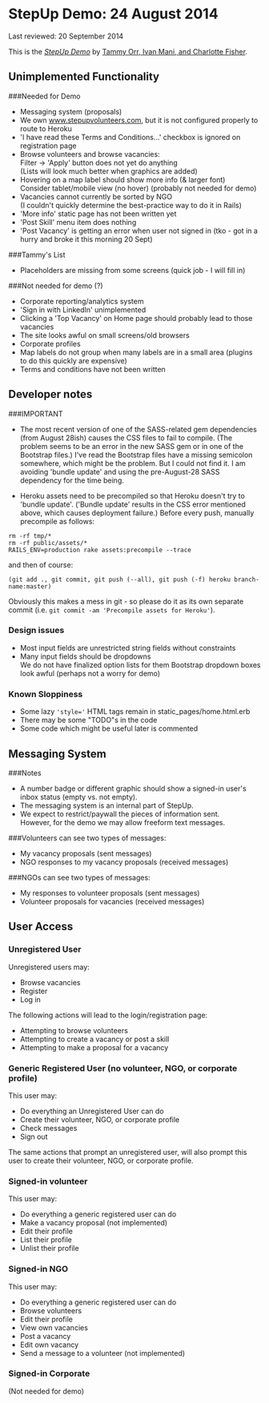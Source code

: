 # StepUp Demo: 24 August 2014
Last reviewed: 20 September 2014

This is the [*StepUp Demo*](http://www.example.com)
by [Tammy Orr, Ivan Mani, and Charlotte Fisher](http://www.endsvchack.com/projects/stepup).

## Unimplemented Functionality
###Needed for Demo

* Messaging system (proposals)  
* We own www.stepupvolunteers.com, but it is not configured properly to route to Heroku
* 'I have read these Terms and Conditions...' checkbox is ignored on registration page  
* Browse volunteers and browse vacancies:  
  Filter -> 'Apply' button does not yet do anything  
  (Lists will look much better when graphics are added)  
* Hovering on a map label should show more info (& larger font)  
  Consider tablet/mobile view (no hover) (probably not needed for demo)  
* Vacancies cannot currently be sorted by NGO  
  (I couldn't quickly determine the best-practice way to do it in Rails)  
* 'More info' static page has not been written yet  
* 'Post Skill' menu item does nothing  
* 'Post Vacancy' is getting an error when user not signed in (tko - got in a hurry and broke it this morning 20 Sept)  

###Tammy's List
* Placeholders are missing from some screens (quick job - I will fill in)  

###Not needed for demo (?)
* Corporate reporting/analytics system
* 'Sign in with LinkedIn' unimplemented  
* Clicking a 'Top Vacancy' on Home page should probably lead to those vacancies  
* The site looks awful on small screens/old browsers  
* Corporate profiles  
* Map labels do not group when many labels are in a small area (plugins to do this quickly are expensive)  
* Terms and conditions have not been written

## Developer notes

###IMPORTANT

* The most recent version of one of the SASS-related gem dependencies (from August 28ish) causes the CSS files to fail to compile. (The problem seems to be an error in the new SASS gem or in one of the Bootstrap files.) I've read the Bootstrap files have a missing semicolon somewhere, which might be the problem. But I could not find it. I am avoiding 'bundle update' and using the pre-August-28 SASS dependency for the time being.  

* Heroku assets need to be precompiled so that Heroku doesn't try to 'bundle update'. ('Bundle update' results in the CSS error mentioned above, which causes deployment failure.) Before every push, manually precompile as follows:  
```
rm -rf tmp/*  
rm -rf public/assets/*  
RAILS_ENV=production rake assets:precompile --trace  
```
and then of course:  
```
(git add ., git commit, git push (--all), git push (-f) heroku branch-name:master)  
```

Obviously this makes a mess in git - so please do it as its own separate commit (i.e. `git commit -am 'Precompile assets for Heroku'`).

### Design issues
* Most input fields are unrestricted string fields without constraints
* Many input fields should be dropdowns  
  We do not have finalized option lists for them
  Bootstrap dropdown boxes look awful (perhaps not a worry for demo)

### Known Sloppiness  
* Some lazy `'style='` HTML tags remain in static_pages/home.html.erb  
* There may be some "TODO"s in the code  
* Some code which might be useful later is commented  

## Messaging System
###Notes  

* A number badge or different graphic should show a signed-in user's inbox status (empty vs. not empty).  
* The messaging system is an internal part of StepUp.
* We expect to restrict/paywall the pieces of information sent.  
  However, for the demo we may allow freeform text messages.  

###Volunteers can see two types of messages:  

* My vacancy proposals (sent messages)  
* NGO responses to my vacancy proposals (received messages)  

###NGOs can see two types of messages:  

* My responses to volunteer proposals (sent messages)  
* Volunteer proposals for vacancies (received messages)  

## User Access

### Unregistered User
Unregistered users may:  

* Browse vacancies  
* Register  
* Log in  

The following actions will lead to the login/registration page:  

* Attempting to browse volunteers  
* Attempting to create a vacancy or post a skill  
* Attempting to make a proposal for a vacancy

### Generic Registered User (no volunteer, NGO, or corporate profile)  
This user may:  

* Do everything an Unregistered User can do  
* Create their volunteer, NGO, or corporate profile  
* Check messages  
* Sign out  

The same actions that prompt an unregistered user, will also prompt this user to create their volunteer, NGO, or corporate profile.

### Signed-in volunteer
This user may:  

* Do everything a generic registered user can do
* Make a vacancy proposal (not implemented)  
* Edit their profile  
* List their profile  
* Unlist their profile  

### Signed-in NGO
This user may:  

* Do everything a generic registered user can do
* Browse volunteers  
* Edit their profile  
* View own vacancies  
* Post a vacancy  
* Edit own vacancy  
* Send a message to a volunteer (not implemented)  

### Signed-in Corporate
(Not needed for demo)
